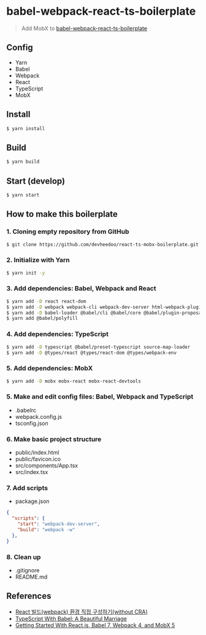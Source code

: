 # babel-webpack-react-ts-boilerplate

> Add MobX to [babel-webpack-react-ts-boilerplate](https://github.com/devheedoo/babel-webpack-react-ts-boilerplate)

## Config

- Yarn
- Babel
- Webpack
- React
- TypeScript
- MobX

## Install

```bash
$ yarn install
```

## Build

```bash
$ yarn build
```

## Start (develop)

```bash
$ yarn start
```

## How to make this boilerplate


### 1. Cloning empty repository from GitHub

```bash
$ git clone https://github.com/devheedoo/react-ts-mobx-boilerplate.git
```

### 2. Initialize with Yarn

```bash
$ yarn init -y
```

### 3. Add dependencies: Babel, Webpack and React

```bash
$ yarn add -D react react-dom
$ yarn add -D webpack webpack-cli webpack-dev-server html-webpack-plugin
$ yarn add -D babel-loader @babel/cli @babel/core @babel/plugin-proposal-class-properties @babel/preset-env @babel/preset-react @babel/plugin-proposal-decorators
$ yarn add @babel/polyfill
```

### 4. Add dependencies: TypeScript

```bash
$ yarn add -D typescript @babel/preset-typescript source-map-loader
$ yarn add -D @types/react @types/react-dom @types/webpack-env
```

### 5. Add dependencies: MobX

```bash
$ yarn add -D mobx mobx-react mobx-react-devtools
```

### 5. Make and edit config files: Babel, Webpack and TypeScript
- .babelrc
- webpack.config.js
- tsconfig.json

### 6. Make basic project structure
- public/index.html
- public/favicon.ico
- src/components/App.tsx
- src/index.tsx

### 7. Add scripts
- package.json

```json
{
  "scripts": {
    "start": "webpack-dev-server",
    "build": "webpack -w"
  },
}
```

### 8. Clean up
- .gitignore
- README.md

## References

- [React 빌드(webpack) 환경 직접 구성하기(without CRA)](https://p-iknow.netlify.com/front-end/react-webpack-config)
- [TypeScript With Babel: A Beautiful Marriage](https://iamturns.com/typescript-babel/)
- [Getting Started With React.js, Babel 7, Webpack 4, and MobX 5](https://dzone.com/articles/getting-started-with-reactjs-with-babel-7-webpack)

